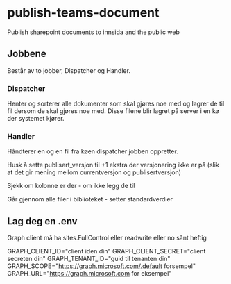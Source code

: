 # publish-teams-document
Publish sharepoint documents to innsida and the public web

## Jobbene
Består av to jobber, Dispatcher og Handler. 

### Dispatcher
Henter og sorterer alle dokumenter som skal gjøres noe med og lagrer de til fil dersom de skal gjøres noe med.
Disse filene blir lagret på server i en kø der systemet kjører.

### Handler
Håndterer en og en fil fra køen dispatcher jobben oppretter. 


Husk å sette publisert_versjon til +1 ekstra der versjonering ikke er på (slik at det gir mening mellom currentversjon og publisertversjon)

Sjekk om kolonne er der - om ikke legg de til

Går gjennom alle filer i biblioteket - setter standardverdier


## Lag deg en .env
Graph client må ha sites.FullControl eller readwrite eller no sånt heftig

GRAPH_CLIENT_ID="client iden din"
GRAPH_CLIENT_SECRET="client secreten din"
GRAPH_TENANT_ID="guid til tenanten din"
GRAPH_SCOPE="https://graph.microsoft.com/.default forsempel"
GRAPH_URL="https://graph.microsoft.com for eksempel"